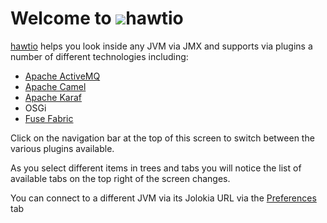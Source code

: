 Welcome to ![](img/logo.png)hawtio
=================

[hawtio](http://hawt.io "hawtio") helps you look inside any JVM via JMX and supports via plugins a number of different technologies including:

- [Apache ActiveMQ](http://activemq.apache.org)
- [Apache Camel](http://camel.apache.org)
- [Apache Karaf](http://karaf.apache.org)
- OSGi
- [Fuse Fabric](http://fuse.fusesoruce.org/fabric")

Click on the navigation bar at the top of this screen to switch between the various plugins available.

As you select different items in trees and tabs you will notice the list of available tabs on the top right of the screen changes.

You can connect to a different JVM via its Jolokia URL via the <a href="#/preferences">Preferences</a> tab
